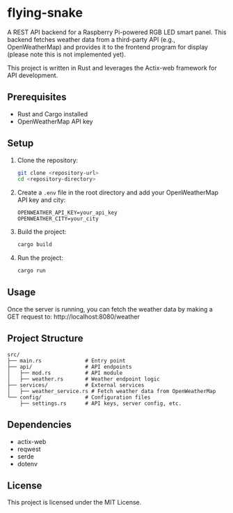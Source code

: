 # flying-snake

A REST API backend for a Raspberry Pi-powered RGB LED smart panel. This backend fetches weather data from a third-party API (e.g., OpenWeatherMap) and provides it to the frontend program for display (please note this is not implemented yet).

This project is written in Rust and leverages the Actix-web framework for API development.
## Prerequisites

- Rust and Cargo installed
- OpenWeatherMap API key

## Setup

1. Clone the repository:
    ```sh
    git clone <repository-url>
    cd <repository-directory>
    ```

2. Create a `.env` file in the root directory and add your OpenWeatherMap API key and city:
    ```env
    OPENWEATHER_API_KEY=your_api_key
    OPENWEATHER_CITY=your_city
    ```

3. Build the project:
    ```sh
    cargo build
    ```

4. Run the project:
    ```sh
    cargo run
    ```

## Usage

Once the server is running, you can fetch the weather data by making a GET request to: http://localhost:8080/weather

## Project Structure

```
src/
├── main.rs              # Entry point
├── api/                 # API endpoints
│   ├── mod.rs           # API module
│   ├── weather.rs       # Weather endpoint logic
├── services/            # External services
│   ├── weather_service.rs # Fetch weather data from OpenWeatherMap
└── config/              # Configuration files
    ├── settings.rs      # API keys, server config, etc.
```

## Dependencies

- actix-web
- reqwest
- serde
- dotenv

## License

This project is licensed under the MIT License.
